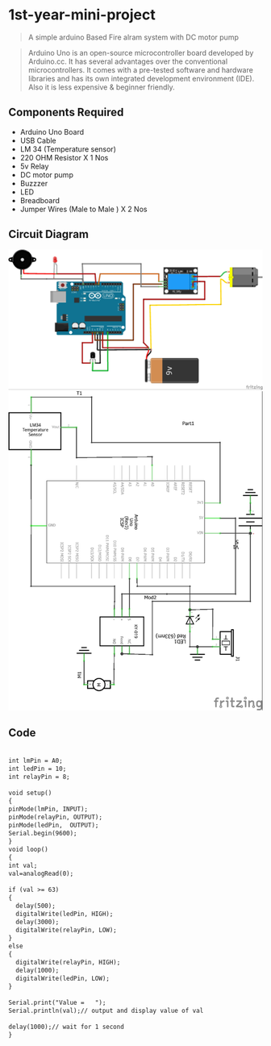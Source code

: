 # 1st-year-mini-project
> A simple arduino Based Fire alram system with DC motor pump

> Arduino Uno is an open-source microcontroller board developed by Arduino.cc. It has several advantages over the conventional microcontrollers. It comes with a pre-tested software and hardware libraries and has its own integrated development environment (IDE). Also it is less expensive & beginner friendly.

## Components Required  
* Arduino Uno Board 
* USB Cable 
* LM 34 (Temperature sensor)
* 220 OHM Resistor X 1 Nos
* 5v Relay
* DC motor pump 
* Buzzzer
* LED
* Breadboard 
* Jumper Wires (Male to Male ) X 2 Nos

## Circuit Diagram

![img1](https://github.com/basheerbk/1st-year-mini-project/blob/main/project_bb.jpg)
![img2](https://github.com/basheerbk/1st-year-mini-project/blob/main/project_sche.jpg)

## Code

```

int lmPin = A0; 
int ledPin = 10;
int relayPin = 8;

void setup()
{
pinMode(lmPin, INPUT);
pinMode(relayPin, OUTPUT);
pinMode(ledPin,  OUTPUT);  
Serial.begin(9600);
}
void loop()
{
int val;
val=analogRead(0);

if (val >= 63)
{
  delay(500);
  digitalWrite(ledPin, HIGH);
  delay(3000); 
  digitalWrite(relayPin, LOW);
}
else
{  
  digitalWrite(relayPin, HIGH);
  delay(1000);
  digitalWrite(ledPin, LOW);
}

Serial.print("Value =   ");
Serial.println(val);// output and display value of val

delay(1000);// wait for 1 second
}

```
